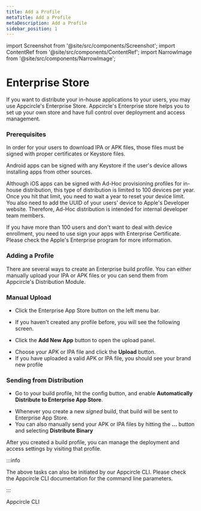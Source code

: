 ```yaml
---
title: Add a Profile
metaTitle: Add a Profile
metaDescription: Add a Profile
sidebar_position: 1
---
```


import Screenshot from '@site/src/components/Screenshot';
import ContentRef from '@site/src/components/ContentRef';
import NarrowImage from '@site/src/components/NarrowImage';

# Enterprise Store

If you want to distribute your in-house applications to your users, you may use Appcircle's Enterprise Store. Appcircle's Enterprise store helps you to set up your own store and have full control over deployment and access management. 

### Prerequisites

In order for your users to download IPA or APK files, those files must be signed with proper certificates or Keystore files. 

Android apps can be signed with any Keystore if the user's device allows installing apps from other sources.

Although iOS apps can be signed with Ad-Hoc provisioning profiles for in-house distribution, this type of distribution is limited to 100 devices per year. Once you hit that limit, you need to wait a year to reset your device limit. You also need to add the UUID of your users' device to Apple's Developer website. Therefore, Ad-Hoc distribution is intended for internal developer team members. 

If you have more than 100 users and don't want to deal with device enrollment, you need to use sign your apps with Enterprise Certificate. Please check the Apple's Enterprise program for more information.

<ExternalUrlRef url="https://developer.apple.com/programs/enterprise/" title=""/>

### Adding a Profile

There are several ways to create an Enterprise build profile. You can either manually upload your IPA or APK files or you can send them from Appcircle's Distribution Module.

### Manual Upload

- Click the Enterprise App Store button on the left menu bar. 

<Screenshot url='https://cdn.appcircle.io/docs/assets/entstore-select.png' />

- If you haven't created any profile before, you will see the following screen.

<Screenshot url='https://cdn.appcircle.io/docs/assets/entstore-manual-add.png' />

- Click the **Add New App** button to open the upload panel.

<NarrowImage src="https://cdn.appcircle.io/docs/assets/entstore-selectfile.png" />

- Choose your APK or IPA file and click the **Upload** button.
- If you have uploaded a valid APK or IPA file, you should see your brand new profile

<Screenshot url='https://cdn.appcircle.io/docs/assets/entstore-profilelist.png' />

### Sending from Distribution

- Go to your build profile, hit the config button, and enable **Automatically Distribute to Enterprise App Store**.

<NarrowImage src="https://cdn.appcircle.io/docs/assets/ent-appstore.png" />

- Whenever you create a new *signed* build, that build will be sent to Enterprise App Store.
- You can also manually send your APK or IPA files by hitting the **...** button and selecting **Distribute Binary**

<Screenshot url='https://cdn.appcircle.io/docs/assets/android-distribute.png' />


After you created a build profile, you can manage the deployment and access settings by visiting that profile.

:::info

The above tasks can also be initiated by our Appcircle CLI. Please check the Appcircle CLI documentation for the command line parameters.

:::

<ContentRef url="/appcircle-api/about-the-appcircle-cli">Appcircle CLI</ContentRef>
